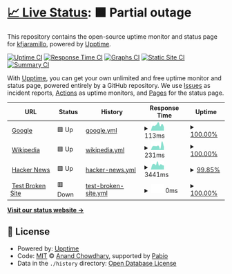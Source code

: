 # [📈 Live Status](https://demo.upptime.js.org): <!--live status--> **🟧 Partial outage**

This repository contains the open-source uptime monitor and status page for [kfjaramillo](https://demo.upptime.js.org), powered by [Upptime](https://github.com/upptime/upptime).

[![Uptime CI](https://github.com/kfjaramillo/Monitor2/workflows/Uptime%20CI/badge.svg)](https://github.com/kfjaramillo/Monitor2/actions?query=workflow%3A%22Uptime+CI%22)
[![Response Time CI](https://github.com/kfjaramillo/Monitor2/workflows/Response%20Time%20CI/badge.svg)](https://github.com/kfjaramillo/Monitor2/actions?query=workflow%3A%22Response+Time+CI%22)
[![Graphs CI](https://github.com/kfjaramillo/Monitor2/workflows/Graphs%20CI/badge.svg)](https://github.com/kfjaramillo/Monitor2/actions?query=workflow%3A%22Graphs+CI%22)
[![Static Site CI](https://github.com/kfjaramillo/Monitor2/workflows/Static%20Site%20CI/badge.svg)](https://github.com/kfjaramillo/Monitor2/actions?query=workflow%3A%22Static+Site+CI%22)
[![Summary CI](https://github.com/kfjaramillo/Monitor2/workflows/Summary%20CI/badge.svg)](https://github.com/kfjaramillo/Monitor2/actions?query=workflow%3A%22Summary+CI%22)

With [Upptime](https://upptime.js.org), you can get your own unlimited and free uptime monitor and status page, powered entirely by a GitHub repository. We use [Issues](https://github.com/kfjaramillo/Monitor2/issues) as incident reports, [Actions](https://github.com/kfjaramillo/Monitor2/actions) as uptime monitors, and [Pages](https://demo.upptime.js.org) for the status page.

<!--start: status pages-->
<!-- This summary is generated by Upptime (https://github.com/upptime/upptime) -->
<!-- Do not edit this manually, your changes will be overwritten -->
<!-- prettier-ignore -->
| URL | Status | History | Response Time | Uptime |
| --- | ------ | ------- | ------------- | ------ |
| <img alt="" src="https://icons.duckduckgo.com/ip3/www.google.com.ico" height="13"> [Google](https://www.google.com) | 🟩 Up | [google.yml](https://github.com/kfjaramillo/Monitor2/commits/HEAD/history/google.yml) | <details><summary><img alt="Response time graph" src="./graphs/google/response-time-week.png" height="20"> 113ms</summary><br><a href="https://kfjaramillo.github.io/Monitor2/history/google"><img alt="Response time 115" src="https://img.shields.io/endpoint?url=https%3A%2F%2Fraw.githubusercontent.com%2Fkfjaramillo%2FMonitor2%2FHEAD%2Fapi%2Fgoogle%2Fresponse-time.json"></a><br><a href="https://kfjaramillo.github.io/Monitor2/history/google"><img alt="24-hour response time 74" src="https://img.shields.io/endpoint?url=https%3A%2F%2Fraw.githubusercontent.com%2Fkfjaramillo%2FMonitor2%2FHEAD%2Fapi%2Fgoogle%2Fresponse-time-day.json"></a><br><a href="https://kfjaramillo.github.io/Monitor2/history/google"><img alt="7-day response time 113" src="https://img.shields.io/endpoint?url=https%3A%2F%2Fraw.githubusercontent.com%2Fkfjaramillo%2FMonitor2%2FHEAD%2Fapi%2Fgoogle%2Fresponse-time-week.json"></a><br><a href="https://kfjaramillo.github.io/Monitor2/history/google"><img alt="30-day response time 115" src="https://img.shields.io/endpoint?url=https%3A%2F%2Fraw.githubusercontent.com%2Fkfjaramillo%2FMonitor2%2FHEAD%2Fapi%2Fgoogle%2Fresponse-time-month.json"></a><br><a href="https://kfjaramillo.github.io/Monitor2/history/google"><img alt="1-year response time 115" src="https://img.shields.io/endpoint?url=https%3A%2F%2Fraw.githubusercontent.com%2Fkfjaramillo%2FMonitor2%2FHEAD%2Fapi%2Fgoogle%2Fresponse-time-year.json"></a></details> | <details><summary><a href="https://kfjaramillo.github.io/Monitor2/history/google">100.00%</a></summary><a href="https://kfjaramillo.github.io/Monitor2/history/google"><img alt="All-time uptime 100.00%" src="https://img.shields.io/endpoint?url=https%3A%2F%2Fraw.githubusercontent.com%2Fkfjaramillo%2FMonitor2%2FHEAD%2Fapi%2Fgoogle%2Fuptime.json"></a><br><a href="https://kfjaramillo.github.io/Monitor2/history/google"><img alt="24-hour uptime 100.00%" src="https://img.shields.io/endpoint?url=https%3A%2F%2Fraw.githubusercontent.com%2Fkfjaramillo%2FMonitor2%2FHEAD%2Fapi%2Fgoogle%2Fuptime-day.json"></a><br><a href="https://kfjaramillo.github.io/Monitor2/history/google"><img alt="7-day uptime 100.00%" src="https://img.shields.io/endpoint?url=https%3A%2F%2Fraw.githubusercontent.com%2Fkfjaramillo%2FMonitor2%2FHEAD%2Fapi%2Fgoogle%2Fuptime-week.json"></a><br><a href="https://kfjaramillo.github.io/Monitor2/history/google"><img alt="30-day uptime 100.00%" src="https://img.shields.io/endpoint?url=https%3A%2F%2Fraw.githubusercontent.com%2Fkfjaramillo%2FMonitor2%2FHEAD%2Fapi%2Fgoogle%2Fuptime-month.json"></a><br><a href="https://kfjaramillo.github.io/Monitor2/history/google"><img alt="1-year uptime 100.00%" src="https://img.shields.io/endpoint?url=https%3A%2F%2Fraw.githubusercontent.com%2Fkfjaramillo%2FMonitor2%2FHEAD%2Fapi%2Fgoogle%2Fuptime-year.json"></a></details>
| <img alt="" src="https://icons.duckduckgo.com/ip3/en.wikipedia.org.ico" height="13"> [Wikipedia](https://en.wikipedia.org) | 🟩 Up | [wikipedia.yml](https://github.com/kfjaramillo/Monitor2/commits/HEAD/history/wikipedia.yml) | <details><summary><img alt="Response time graph" src="./graphs/wikipedia/response-time-week.png" height="20"> 231ms</summary><br><a href="https://kfjaramillo.github.io/Monitor2/history/wikipedia"><img alt="Response time 265" src="https://img.shields.io/endpoint?url=https%3A%2F%2Fraw.githubusercontent.com%2Fkfjaramillo%2FMonitor2%2FHEAD%2Fapi%2Fwikipedia%2Fresponse-time.json"></a><br><a href="https://kfjaramillo.github.io/Monitor2/history/wikipedia"><img alt="24-hour response time 170" src="https://img.shields.io/endpoint?url=https%3A%2F%2Fraw.githubusercontent.com%2Fkfjaramillo%2FMonitor2%2FHEAD%2Fapi%2Fwikipedia%2Fresponse-time-day.json"></a><br><a href="https://kfjaramillo.github.io/Monitor2/history/wikipedia"><img alt="7-day response time 231" src="https://img.shields.io/endpoint?url=https%3A%2F%2Fraw.githubusercontent.com%2Fkfjaramillo%2FMonitor2%2FHEAD%2Fapi%2Fwikipedia%2Fresponse-time-week.json"></a><br><a href="https://kfjaramillo.github.io/Monitor2/history/wikipedia"><img alt="30-day response time 265" src="https://img.shields.io/endpoint?url=https%3A%2F%2Fraw.githubusercontent.com%2Fkfjaramillo%2FMonitor2%2FHEAD%2Fapi%2Fwikipedia%2Fresponse-time-month.json"></a><br><a href="https://kfjaramillo.github.io/Monitor2/history/wikipedia"><img alt="1-year response time 265" src="https://img.shields.io/endpoint?url=https%3A%2F%2Fraw.githubusercontent.com%2Fkfjaramillo%2FMonitor2%2FHEAD%2Fapi%2Fwikipedia%2Fresponse-time-year.json"></a></details> | <details><summary><a href="https://kfjaramillo.github.io/Monitor2/history/wikipedia">100.00%</a></summary><a href="https://kfjaramillo.github.io/Monitor2/history/wikipedia"><img alt="All-time uptime 100.00%" src="https://img.shields.io/endpoint?url=https%3A%2F%2Fraw.githubusercontent.com%2Fkfjaramillo%2FMonitor2%2FHEAD%2Fapi%2Fwikipedia%2Fuptime.json"></a><br><a href="https://kfjaramillo.github.io/Monitor2/history/wikipedia"><img alt="24-hour uptime 100.00%" src="https://img.shields.io/endpoint?url=https%3A%2F%2Fraw.githubusercontent.com%2Fkfjaramillo%2FMonitor2%2FHEAD%2Fapi%2Fwikipedia%2Fuptime-day.json"></a><br><a href="https://kfjaramillo.github.io/Monitor2/history/wikipedia"><img alt="7-day uptime 100.00%" src="https://img.shields.io/endpoint?url=https%3A%2F%2Fraw.githubusercontent.com%2Fkfjaramillo%2FMonitor2%2FHEAD%2Fapi%2Fwikipedia%2Fuptime-week.json"></a><br><a href="https://kfjaramillo.github.io/Monitor2/history/wikipedia"><img alt="30-day uptime 100.00%" src="https://img.shields.io/endpoint?url=https%3A%2F%2Fraw.githubusercontent.com%2Fkfjaramillo%2FMonitor2%2FHEAD%2Fapi%2Fwikipedia%2Fuptime-month.json"></a><br><a href="https://kfjaramillo.github.io/Monitor2/history/wikipedia"><img alt="1-year uptime 100.00%" src="https://img.shields.io/endpoint?url=https%3A%2F%2Fraw.githubusercontent.com%2Fkfjaramillo%2FMonitor2%2FHEAD%2Fapi%2Fwikipedia%2Fuptime-year.json"></a></details>
| <img alt="" src="https://icons.duckduckgo.com/ip3/conexion.puce.edu.ec.ico" height="13"> [Hacker News](https://conexion.puce.edu.ec/) | 🟩 Up | [hacker-news.yml](https://github.com/kfjaramillo/Monitor2/commits/HEAD/history/hacker-news.yml) | <details><summary><img alt="Response time graph" src="./graphs/hacker-news/response-time-week.png" height="20"> 3441ms</summary><br><a href="https://kfjaramillo.github.io/Monitor2/history/hacker-news"><img alt="Response time 3223" src="https://img.shields.io/endpoint?url=https%3A%2F%2Fraw.githubusercontent.com%2Fkfjaramillo%2FMonitor2%2FHEAD%2Fapi%2Fhacker-news%2Fresponse-time.json"></a><br><a href="https://kfjaramillo.github.io/Monitor2/history/hacker-news"><img alt="24-hour response time 2660" src="https://img.shields.io/endpoint?url=https%3A%2F%2Fraw.githubusercontent.com%2Fkfjaramillo%2FMonitor2%2FHEAD%2Fapi%2Fhacker-news%2Fresponse-time-day.json"></a><br><a href="https://kfjaramillo.github.io/Monitor2/history/hacker-news"><img alt="7-day response time 3441" src="https://img.shields.io/endpoint?url=https%3A%2F%2Fraw.githubusercontent.com%2Fkfjaramillo%2FMonitor2%2FHEAD%2Fapi%2Fhacker-news%2Fresponse-time-week.json"></a><br><a href="https://kfjaramillo.github.io/Monitor2/history/hacker-news"><img alt="30-day response time 3223" src="https://img.shields.io/endpoint?url=https%3A%2F%2Fraw.githubusercontent.com%2Fkfjaramillo%2FMonitor2%2FHEAD%2Fapi%2Fhacker-news%2Fresponse-time-month.json"></a><br><a href="https://kfjaramillo.github.io/Monitor2/history/hacker-news"><img alt="1-year response time 3223" src="https://img.shields.io/endpoint?url=https%3A%2F%2Fraw.githubusercontent.com%2Fkfjaramillo%2FMonitor2%2FHEAD%2Fapi%2Fhacker-news%2Fresponse-time-year.json"></a></details> | <details><summary><a href="https://kfjaramillo.github.io/Monitor2/history/hacker-news">99.85%</a></summary><a href="https://kfjaramillo.github.io/Monitor2/history/hacker-news"><img alt="All-time uptime 100.00%" src="https://img.shields.io/endpoint?url=https%3A%2F%2Fraw.githubusercontent.com%2Fkfjaramillo%2FMonitor2%2FHEAD%2Fapi%2Fhacker-news%2Fuptime.json"></a><br><a href="https://kfjaramillo.github.io/Monitor2/history/hacker-news"><img alt="24-hour uptime 100.00%" src="https://img.shields.io/endpoint?url=https%3A%2F%2Fraw.githubusercontent.com%2Fkfjaramillo%2FMonitor2%2FHEAD%2Fapi%2Fhacker-news%2Fuptime-day.json"></a><br><a href="https://kfjaramillo.github.io/Monitor2/history/hacker-news"><img alt="7-day uptime 99.85%" src="https://img.shields.io/endpoint?url=https%3A%2F%2Fraw.githubusercontent.com%2Fkfjaramillo%2FMonitor2%2FHEAD%2Fapi%2Fhacker-news%2Fuptime-week.json"></a><br><a href="https://kfjaramillo.github.io/Monitor2/history/hacker-news"><img alt="30-day uptime 99.85%" src="https://img.shields.io/endpoint?url=https%3A%2F%2Fraw.githubusercontent.com%2Fkfjaramillo%2FMonitor2%2FHEAD%2Fapi%2Fhacker-news%2Fuptime-month.json"></a><br><a href="https://kfjaramillo.github.io/Monitor2/history/hacker-news"><img alt="1-year uptime 99.99%" src="https://img.shields.io/endpoint?url=https%3A%2F%2Fraw.githubusercontent.com%2Fkfjaramillo%2FMonitor2%2FHEAD%2Fapi%2Fhacker-news%2Fuptime-year.json"></a></details>
| <img alt="" src="https://icons.duckduckgo.com/ip3/pruebasitioroto.koj.ce.ico" height="13"> [Test Broken Site](https://pruebasitioroto.koj.ce) | 🟥 Down | [test-broken-site.yml](https://github.com/kfjaramillo/Monitor2/commits/HEAD/history/test-broken-site.yml) | <details><summary><img alt="Response time graph" src="./graphs/test-broken-site/response-time-week.png" height="20"> 0ms</summary><br><a href="https://kfjaramillo.github.io/Monitor2/history/test-broken-site"><img alt="Response time 0" src="https://img.shields.io/endpoint?url=https%3A%2F%2Fraw.githubusercontent.com%2Fkfjaramillo%2FMonitor2%2FHEAD%2Fapi%2Ftest-broken-site%2Fresponse-time.json"></a><br><a href="https://kfjaramillo.github.io/Monitor2/history/test-broken-site"><img alt="24-hour response time 0" src="https://img.shields.io/endpoint?url=https%3A%2F%2Fraw.githubusercontent.com%2Fkfjaramillo%2FMonitor2%2FHEAD%2Fapi%2Ftest-broken-site%2Fresponse-time-day.json"></a><br><a href="https://kfjaramillo.github.io/Monitor2/history/test-broken-site"><img alt="7-day response time 0" src="https://img.shields.io/endpoint?url=https%3A%2F%2Fraw.githubusercontent.com%2Fkfjaramillo%2FMonitor2%2FHEAD%2Fapi%2Ftest-broken-site%2Fresponse-time-week.json"></a><br><a href="https://kfjaramillo.github.io/Monitor2/history/test-broken-site"><img alt="30-day response time 0" src="https://img.shields.io/endpoint?url=https%3A%2F%2Fraw.githubusercontent.com%2Fkfjaramillo%2FMonitor2%2FHEAD%2Fapi%2Ftest-broken-site%2Fresponse-time-month.json"></a><br><a href="https://kfjaramillo.github.io/Monitor2/history/test-broken-site"><img alt="1-year response time 0" src="https://img.shields.io/endpoint?url=https%3A%2F%2Fraw.githubusercontent.com%2Fkfjaramillo%2FMonitor2%2FHEAD%2Fapi%2Ftest-broken-site%2Fresponse-time-year.json"></a></details> | <details><summary><a href="https://kfjaramillo.github.io/Monitor2/history/test-broken-site">100.00%</a></summary><a href="https://kfjaramillo.github.io/Monitor2/history/test-broken-site"><img alt="All-time uptime 100.00%" src="https://img.shields.io/endpoint?url=https%3A%2F%2Fraw.githubusercontent.com%2Fkfjaramillo%2FMonitor2%2FHEAD%2Fapi%2Ftest-broken-site%2Fuptime.json"></a><br><a href="https://kfjaramillo.github.io/Monitor2/history/test-broken-site"><img alt="24-hour uptime 100.00%" src="https://img.shields.io/endpoint?url=https%3A%2F%2Fraw.githubusercontent.com%2Fkfjaramillo%2FMonitor2%2FHEAD%2Fapi%2Ftest-broken-site%2Fuptime-day.json"></a><br><a href="https://kfjaramillo.github.io/Monitor2/history/test-broken-site"><img alt="7-day uptime 100.00%" src="https://img.shields.io/endpoint?url=https%3A%2F%2Fraw.githubusercontent.com%2Fkfjaramillo%2FMonitor2%2FHEAD%2Fapi%2Ftest-broken-site%2Fuptime-week.json"></a><br><a href="https://kfjaramillo.github.io/Monitor2/history/test-broken-site"><img alt="30-day uptime 100.00%" src="https://img.shields.io/endpoint?url=https%3A%2F%2Fraw.githubusercontent.com%2Fkfjaramillo%2FMonitor2%2FHEAD%2Fapi%2Ftest-broken-site%2Fuptime-month.json"></a><br><a href="https://kfjaramillo.github.io/Monitor2/history/test-broken-site"><img alt="1-year uptime 100.00%" src="https://img.shields.io/endpoint?url=https%3A%2F%2Fraw.githubusercontent.com%2Fkfjaramillo%2FMonitor2%2FHEAD%2Fapi%2Ftest-broken-site%2Fuptime-year.json"></a></details>

<!--end: status pages-->

[**Visit our status website →**](https://demo.upptime.js.org)

## 📄 License

- Powered by: [Upptime](https://github.com/upptime/upptime)
- Code: [MIT](./LICENSE) © [Anand Chowdhary](https://anandchowdhary.com), supported by [Pabio](https://pabio.com)
- Data in the `./history` directory: [Open Database License](https://opendatacommons.org/licenses/odbl/1-0/)
